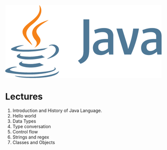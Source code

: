 ![Java_Logo](assets/img/java_logo.png)

# Lectures

1. Introduction and History of Java Language.
2. Hello world
3. Data Types
4. Type conversation
5. Control flow
6. Strings and regex
7. Classes and Objects
